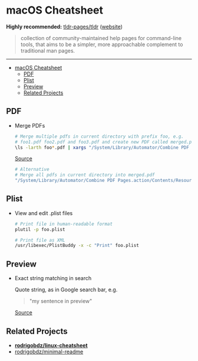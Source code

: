 # macOS Cheatsheet

**Highly recommended:** [tldr-pages/tldr](https://github.com/tldr-pages/tldr)
([website](https://tldr.sh))

> collection of community-maintained help pages for command-line tools, that
> aims to be a simpler, more approachable complement to traditional man pages.

---

- [macOS Cheatsheet](#macos-cheatsheet)
  - [PDF](#pdf)
  - [Plist](#plist)
  - [Preview](#preview)
  - [Related Projects](#related-projects)

## PDF

- Merge PDFs

  ```sh
  # Merge multiple pdfs in current directory with prefix foo, e.g.
  # foo1.pdf foo2.pdf and foo3.pdf and create new PDF called merged.pdf
  \ls -larth foo*.pdf | xargs "/System/Library/Automator/Combine PDF Pages.action/Contents/Resources/join.py" -o merged.pdf {}
  ```

  [Source](https://apple.stackexchange.com/a/230447)

  ```sh
  # Alternative
  # Merge all pdfs in current directory into merged.pdf
  "/System/Library/Automator/Combine PDF Pages.action/Contents/Resources/join.py" -o merged.pdf *.pdf
  ```

## Plist

- View and edit .plist files

  ```sh
  # Print file in human-readable format
  plutil -p foo.plist
  ```

  ```sh
  # Print file as XML
  /usr/libexec/PlistBuddy -x -c "Print" foo.plist
  ```

## Preview

- Exact string matching in search

  Quote string, as in Google search bar, e.g.

  > "my sentence in preview"

  [Source](https://apple.stackexchange.com/a/155411)

## Related Projects

- **[rodrigobdz/linux-cheatsheet](https://github.com/rodrigobdz/linux-cheatsheet)**
- [rodrigobdz/minimal-readme](https://github.com/rodrigobdz/minimal-readme)
